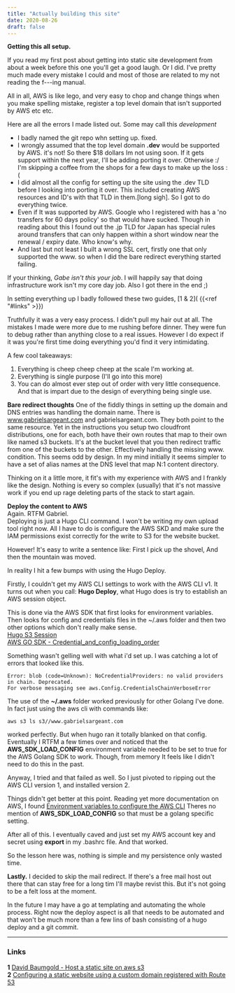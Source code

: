 ```yaml
---
title: "Actually building this site"
date: 2020-08-26
draft: false
---
```


**Getting this all setup.**

If you read my first post about getting into static site development from about a week before this one you'll get a good laugh. Or I did. I've pretty much made every mistake I could and most of those are related to my not reading the f---ing manual.

All in all, AWS is like lego, and very easy to chop and change things when you make spelling mistake, register a top level domain that isn't supported by AWS etc etc. 

Here are all the errors I made listed out. Some may call this *development*

* I badly named the git repo whn setting up. fixed.
* I wrongly assumed that the top level domain **.dev** would be supported by AWS. it's not! So there $18 dollars Im not using soon. If it gets support within the next year, I'll be adding porting it over. Otherwise :/ I'm skipping a coffee from the shops for a few days to make up the loss :(
* I did almost all the config for setting up the site using the .dev TLD before I looking into porting it over. This included creating AWS resources and ID's with that TLD in them.[long sigh]. So I got to do everything twice. 
* Even if It was supported by AWS. Google who I registered with has a 'no transfers for 60 days policy' so that would have sucked. Though in reading about this I found out the .jp TLD for Japan has special rules around transfers that can only happen within a short window near the renewal / expiry date. Who know's why.
* And last but not least I built a wrong SSL cert, firstly one that only supported the www. so when I did the bare redirect everything started failing.

If your thinking, *Gabe isn't this your job*. I will happily say that doing infrastructure work isn't my core day job. Also I got there in the end ;)

In setting everything up I badly followed these two guides, [1 & 2]( 
{{<ref "#links" >}})

Truthfully it was a very easy process. I didn't pull my hair out at all. The mistakes I made were more due to me rushing before dinner. They were fun to debug rather than anything close to a real issues. However I do expect if it was you're first time doing everything you'd find it very intimidating.

A few cool takeaways:

1. Everything is cheep cheep cheep at the scale I'm working at.
1. Everything is single purpose (I'll go into this more)
1. You can do almost ever step out of order with very little consequence. And that is impart due to the design of everything being single use.


**Bare redirect thoughts**
One of the fiddly things in setting up the domain and DNS entries was handling the domain name.
There is www.gabrielsargeant.com and gabrielsargeant.com. 
They both point to the same resource. Yet in the instructions you setup two cloudfront distributions, one for each, both have their own routes that map to their own like named s3 buckets. It's at the bucket level that you then redirect traffic from one of the buckets to the other. Effectively handling the missing www. condition.
This seems odd by design. In my mind initially it seems simpler to have a set of alias names at the DNS level that map N:1 content directory. 

Thinking on it a little more, it fit's with my experience with AWS and I frankly like the design. Nothing is every so complex (usually) that it's not massive work if you end up rage deleting parts of the stack to start again.

**Deploy the content to AWS**  
Again. RTFM Gabriel.   
Deploying is just a Hugo CLI command. I won't be writing my own upload tool right now.
All I have to do is configure the AWS SKD and make sure the IAM permissions exist correctly for the write to S3 for the website bucket. 

However! It's easy to write a sentence like: First I pick up the shovel, And then the mountain was moved. 

In reality I hit a few bumps with using the Hugo Deploy.  

Firstly, I couldn't get my AWS CLI settings to work with the AWS CLI v1. It turns out when you call: **Hugo Deploy**, what Hugo does is try to establish an AWS session object. 

This is done via the AWS SDK that first looks for environment variables. Then looks for config and credentials files in the ~/.aws folder and then two other options which don't really make sense.  
[Hugo S3 Session](https://gocloud.dev/howto/blob/#s3)  
[AWS GO SDK - Credential_and_config_loading_order](https://docs.aws.amazon.com/sdk-for-go/api/aws/session/#hdr-Credential_and_config_loading_order)

Something wasn't gelling well with what i'd set up. I was catching a lot of errors that looked like this.

```
Error: blob (code=Unknown): NoCredentialProviders: no valid providers in chain. Deprecated.
For verbose messaging see aws.Config.CredentialsChainVerboseError
```

The use of the **~/.aws** folder worked previously for other Golang I've done. In fact just using the aws cli with commands like:

```
aws s3 ls s3//www.gabrielsargeant.com
```
worked perfectly. But when hugo ran it totally blanked on that config. 
Eventually I RTFM a few times over and noticed that the **AWS_SDK_LOAD_CONFIG** environment variable needed to be set to true for the AWS Golang SDK to work. 
Though, from memory It feels like I didn't need to do this in the past.

Anyway, I tried and that failed as well. So I just pivoted to ripping out the AWS CLI version 1, and installed version 2. 

Things didn't get better at this point.
Reading yet more documentation on AWS, I found 
[Environment variables to configure the AWS CLI](https://docs.aws.amazon.com/cli/latest/userguide/cli-configure-envvars.html) Theres no mention of **AWS_SDK_LOAD_CONFIG** so that must be a golang specific setting. 

After all of this. I eventually caved and just set my AWS account key and secret using **export** in my .bashrc file. And that worked.

So the lesson here was, nothing is simple and my persistence only wasted time.


**Lastly.**
I decided to skip the mail redirect. If there's a free mail host out there that can stay free for a long tim I'll maybe revist this. But it's not going to be a felt loss at the moment.

In the future I may have a go at templating and automating the whole process. Right now the deploy aspect is all that needs to be automated and that won't be much more than a few lins of bash consisting of a hugo deploy and a git commit. 

___
### Links

**1** [David Baumgold - Host a static site on aws s3](https://www.davidbaumgold.com/tutorials/host-static-site-aws-s3-cloudfront/)  
**2** [Configuring a static website using a custom domain registered with Route 53 ](https://docs.aws.amazon.com/AmazonS3/latest/dev/website-hosting-custom-domain-walkthrough.html)


